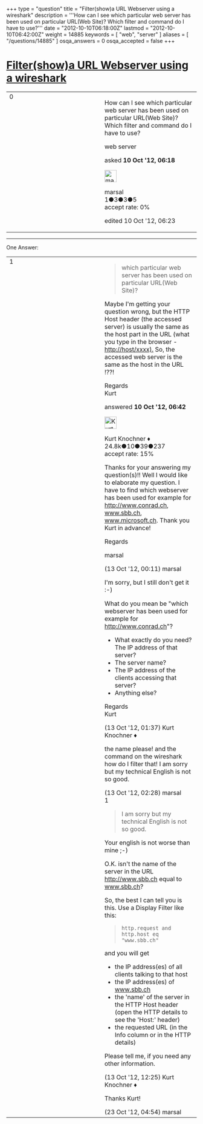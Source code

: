 +++
type = "question"
title = "Filter(show)a  URL Webserver using a wireshark"
description = '''How can I see which particular web server has been used on particular URL(Web Site)? Which filter and command do I have to use?'''
date = "2012-10-10T06:18:00Z"
lastmod = "2012-10-10T06:42:00Z"
weight = 14885
keywords = [ "web", "server" ]
aliases = [ "/questions/14885" ]
osqa_answers = 0
osqa_accepted = false
+++

<div class="headNormal">

# [Filter(show)a URL Webserver using a wireshark](/questions/14885/filtershowa-url-webserver-using-a-wireshark)

</div>

<div id="main-body">

<div id="askform">

<table id="question-table" style="width:100%;"><colgroup><col style="width: 50%" /><col style="width: 50%" /></colgroup><tbody><tr class="odd"><td style="width: 30px; vertical-align: top"><div class="vote-buttons"><div id="post-14885-score" class="post-score" title="current number of votes">0</div><div id="favorite-count" class="favorite-count"></div></div></td><td><div id="item-right"><div class="question-body"><p>How can I see which particular web server has been used on particular URL(Web Site)? Which filter and command do I have to use?</p></div><div id="question-tags" class="tags-container tags">web server</div><div id="question-controls" class="post-controls"></div><div class="post-update-info-container"><div class="post-update-info post-update-info-user"><p>asked <strong>10 Oct '12, 06:18</strong></p><img src="https://secure.gravatar.com/avatar/138aa869c0284e18802057d83c031754?s=32&amp;d=identicon&amp;r=g" class="gravatar" width="32" height="32" alt="marsal&#39;s gravatar image" /><p>marsal<br />
<span class="score" title="1 reputation points">1</span><span title="3 badges"><span class="badge1">●</span><span class="badgecount">3</span></span><span title="3 badges"><span class="silver">●</span><span class="badgecount">3</span></span><span title="5 badges"><span class="bronze">●</span><span class="badgecount">5</span></span><br />
<span class="accept_rate" title="Rate of the user&#39;s accepted answers">accept rate:</span> <span title="marsal has no accepted answers">0%</span></p></div><div class="post-update-info post-update-info-edited"><p>edited 10 Oct '12, 06:23</p></div></div><div id="comments-container-14885" class="comments-container"></div><div id="comment-tools-14885" class="comment-tools"></div><div class="clear"></div><div id="comment-14885-form-container" class="comment-form-container"></div><div class="clear"></div></div></td></tr></tbody></table>

------------------------------------------------------------------------

<div class="tabBar">

<span id="sort-top"></span>

<div class="headQuestions">

One Answer:

</div>

</div>

<span id="14891"></span>

<div id="answer-container-14891" class="answer">

<table style="width:100%;"><colgroup><col style="width: 50%" /><col style="width: 50%" /></colgroup><tbody><tr class="odd"><td style="width: 30px; vertical-align: top"><div class="vote-buttons"><div id="post-14891-score" class="post-score" title="current number of votes">1</div></div></td><td><div class="item-right"><div class="answer-body"><blockquote><p>which particular web server has been used on particular URL(Web Site)?</p></blockquote><p>Maybe I'm getting your question wrong, but the HTTP Host header (the accessed server) is usually the same as the host part in the URL (what you type in the browser - <a href="http://host/xxxx).">http://host/xxxx).</a> So, the accessed web server is the same as the host in the URL !??!</p><p>Regards<br />
Kurt</p></div><div class="answer-controls post-controls"></div><div class="post-update-info-container"><div class="post-update-info post-update-info-user"><p>answered <strong>10 Oct '12, 06:42</strong></p><img src="https://secure.gravatar.com/avatar/23b7bf5b13bc2c98b2e8aa9869ca5d75?s=32&amp;d=identicon&amp;r=g" class="gravatar" width="32" height="32" alt="Kurt%20Knochner&#39;s gravatar image" /><p>Kurt Knochner ♦<br />
<span class="score" title="24767 reputation points"><span>24.8k</span></span><span title="10 badges"><span class="badge1">●</span><span class="badgecount">10</span></span><span title="39 badges"><span class="silver">●</span><span class="badgecount">39</span></span><span title="237 badges"><span class="bronze">●</span><span class="badgecount">237</span></span><br />
<span class="accept_rate" title="Rate of the user&#39;s accepted answers">accept rate:</span> <span title="Kurt Knochner has 344 accepted answers">15%</span> </br></p></div></div><div id="comments-container-14891" class="comments-container"><span id="14978"></span><div id="comment-14978" class="comment"><div id="post-14978-score" class="comment-score"></div><div class="comment-text"><p>Thanks for your answering my question(s)!! Well I would like to elaborate my question. I have to find which webserver has been used for example for <a href="http://www.conrad.ch">http://www.conrad.ch</a>, <a href="http://www.sbb.ch">www.sbb.ch</a>, <a href="http://www.microsoft.ch">www.microsoft.ch</a>. Thank you Kurt in advance!</p><p>Regards</p><p>marsal</p></div><div id="comment-14978-info" class="comment-info"><span class="comment-age">(13 Oct '12, 00:11)</span> marsal</div></div><span id="14982"></span><div id="comment-14982" class="comment"><div id="post-14982-score" class="comment-score"></div><div class="comment-text"><p>I'm sorry, but I still don't get it :-)</p><p>What do you mean be "which webserver has been used for example for <a href="http://www.conrad.ch">http://www.conrad.ch</a>"?</p><ul><li>What exactly do you need? The IP address of that server?</li><li>The server name?</li><li>The IP address of the clients accessing that server?</li><li>Anything else?</li></ul><p>Regards<br />
Kurt</p></div><div id="comment-14982-info" class="comment-info"><span class="comment-age">(13 Oct '12, 01:37)</span> Kurt Knochner ♦</div></div><span id="14985"></span><div id="comment-14985" class="comment"><div id="post-14985-score" class="comment-score"></div><div class="comment-text"><p>the name please! and the command on the wireshark how do I filter that! I am sorry but my technical English is not so good.</p></div><div id="comment-14985-info" class="comment-info"><span class="comment-age">(13 Oct '12, 02:28)</span> marsal</div></div><span id="14991"></span><div id="comment-14991" class="comment"><div id="post-14991-score" class="comment-score">1</div><div class="comment-text"><blockquote><p>I am sorry but my technical English is not so good.</p></blockquote><p>Your english is not worse than mine ;-)</p><p>O.K. isn't the name of the server in the URL <a href="http://www.sbb.ch">http://www.sbb.ch</a> equal to <a href="http://www.sbb.ch">www.sbb.ch</a>?</p><p>So, the best I can tell you is this. Use a Display Filter like this:</p><blockquote><p><code>http.request and http.host eq "www.sbb.ch"</code><br />
</p></blockquote><p>and you will get</p><ul><li>the IP address(es) of all clients talking to that host</li><li>the IP address(es) of <a href="http://www.sbb.ch">www.sbb.ch</a></li><li>the 'name' of the server in the HTTP Host header (open the HTTP details to see the 'Host:' header)</li><li>the requested URL (in the Info column or in the HTTP details)</li></ul><p>Please tell me, if you need any other information.</p></div><div id="comment-14991-info" class="comment-info"><span class="comment-age">(13 Oct '12, 12:25)</span> Kurt Knochner ♦</div></div><span id="15184"></span><div id="comment-15184" class="comment"><div id="post-15184-score" class="comment-score"></div><div class="comment-text"><p>Thanks Kurt!</p></div><div id="comment-15184-info" class="comment-info"><span class="comment-age">(23 Oct '12, 04:54)</span> marsal</div></div></div><div id="comment-tools-14891" class="comment-tools"></div><div class="clear"></div><div id="comment-14891-form-container" class="comment-form-container"></div><div class="clear"></div></div></td></tr></tbody></table>

</div>

<div class="paginator-container-left">

</div>

</div>

</div>

